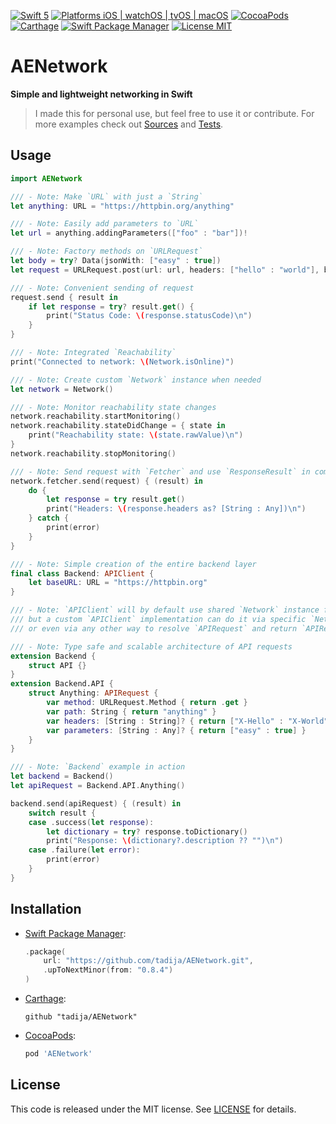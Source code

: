 [![Swift 5](https://img.shields.io/badge/Swift-5-orange.svg?style=flat)](https://swift.org)
[![Platforms iOS | watchOS | tvOS | macOS](https://img.shields.io/badge/Platforms-iOS%20%7C%20watchOS%20%7C%20tvOS%20%7C%20macOS-lightgray.svg?style=flat)](http://www.apple.com)
[![CocoaPods](https://img.shields.io/cocoapods/v/AENetwork.svg?style=flat)](https://cocoapods.org/pods/AENetwork)
[![Carthage](https://img.shields.io/badge/Carthage-compatible-brightgreen.svg?style=flat)](https://github.com/Carthage/Carthage)
[![Swift Package Manager](https://img.shields.io/badge/SPM-compatible-brightgreen.svg)](https://github.com/apple/swift-package-manager)
[![License MIT](https://img.shields.io/badge/License-MIT-lightgrey.svg?style=flat)](LICENSE)

# AENetwork

**Simple and lightweight networking in Swift**

> I made this for personal use, but feel free to use it or contribute.
> For more examples check out [Sources](Sources) and [Tests](Tests).

## Usage

```swift
import AENetwork

/// - Note: Make `URL` with just a `String`
let anything: URL = "https://httpbin.org/anything"

/// - Note: Easily add parameters to `URL`
let url = anything.addingParameters(["foo" : "bar"])!

/// - Note: Factory methods on `URLRequest`
let body = try? Data(jsonWith: ["easy" : true])
let request = URLRequest.post(url: url, headers: ["hello" : "world"], body: body)

/// - Note: Convenient sending of request
request.send { result in
    if let response = try? result.get() {
        print("Status Code: \(response.statusCode)\n")
    }
}

/// - Note: Integrated `Reachability`
print("Connected to network: \(Network.isOnline)")

/// - Note: Create custom `Network` instance when needed
let network = Network()

/// - Note: Monitor reachability state changes
network.reachability.startMonitoring()
network.reachability.stateDidChange = { state in
    print("Reachability state: \(state.rawValue)\n")
}
network.reachability.stopMonitoring()

/// - Note: Send request with `Fetcher` and use `ResponseResult` in completion
network.fetcher.send(request) { (result) in
    do {
        let response = try result.get()
        print("Headers: \(response.headers as? [String : Any])\n")
    } catch {
        print(error)
    }
}

/// - Note: Simple creation of the entire backend layer
final class Backend: APIClient {
    let baseURL: URL = "https://httpbin.org"
}

/// - Note: `APIClient` will by default use shared `Network` instance for sending `APIRequest`,
/// but a custom `APIClient` implementation can do it via specific `Network` instance,
/// or even via any other way to resolve `APIRequest` and return `APIResponse` in the completion.

/// - Note: Type safe and scalable architecture of API requests
extension Backend {
    struct API {}
}
extension Backend.API {
    struct Anything: APIRequest {
        var method: URLRequest.Method { return .get }
        var path: String { return "anything" }
        var headers: [String : String]? { return ["X-Hello" : "X-World"] }
        var parameters: [String : Any]? { return ["easy" : true] }
    }
}

/// - Note: `Backend` example in action
let backend = Backend()
let apiRequest = Backend.API.Anything()

backend.send(apiRequest) { (result) in
    switch result {
    case .success(let response):
        let dictionary = try? response.toDictionary()
        print("Response: \(dictionary?.description ?? "")\n")
    case .failure(let error):
        print(error)
    }
}
```

## Installation

- [Swift Package Manager](https://swift.org/package-manager/):

	```swift
    .package(
        url: "https://github.com/tadija/AENetwork.git",
        .upToNextMinor(from: "0.8.4")
    )
	```

- [Carthage](https://github.com/Carthage/Carthage):

	```ogdl
	github "tadija/AENetwork"
	```

- [CocoaPods](http://cocoapods.org/):

	```ruby
	pod 'AENetwork'
	```

## License
This code is released under the MIT license. See [LICENSE](LICENSE) for details.
